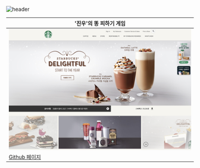 ![header](https://capsule-render.vercel.app/api?type=waving&color=4078c0&height=180&section=header&text=스크래치%20코딩%201기&fontSize=45&animation=fadeIn&fontAlignY=38)

| '진우'의 똥 피하기 게임 |
|-----------------------|
|<img src="https://raw.githubusercontent.com/yonghun16/starbucks_clone/main/main_img.png" width=825px />|
|[Github 페이지](https://github.com/song-coding-school/01-Park-Jinoo")|
